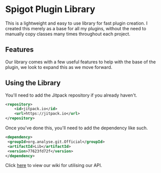 # Spigot Plugin Library
This is a lightweight and easy to use library for fast plugin creation. I created this merely as a base for all my plugins, without the need to manually copy classes many times throughout each project.

## Features
Our library comes with a few useful features to help with the base of the plugin, we look to expand this as we move forward.

## Using the Library
You'll need to add the Jitpack repository if you already haven't.
```xml
<repository>
    <id>jitpack.io</id>
    <url>https://jitpack.io</url>
</repository>
```

Once you've done this, you'll need to add the dependency like such.
   ```xml
<dependency>
    <groupId>org.analyse.git.Official</groupId>
    <artifactId>Lib</artifactId>
    <version>77623fd72f</version>
</dependency>
   ```
Click [here](https://docs.codeitforyou.com/apis/lib/) to view our wiki for utilising our API.
